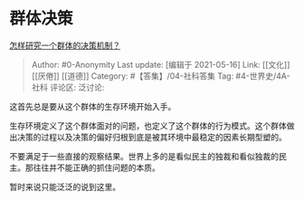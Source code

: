 # 群体决策
[怎样研究一个群体的决策机制？](https://www.zhihu.com/question/436132873/answer/1655201862)

> Author: #0-Anonymity
> Last update: [编辑于 2021-05-16]
> Link: [[文化]] [[厌倦]] [[道德]]
> Category: #【答集】/04-社科答集
> Tag: #4-世界史/4A-社科
> 评论区:
> 泛讨论:

这首先总是要从这个群体的生存环境开始入手。

生存环境定义了这个群体面对的问题，也定义了这个群体的行为模式。这个群体做出决策的过程以及决策的偏好归根到底是被其环境中最稳定的因素长期型塑的。

不要满足于一些直接的观察结果。世界上多的是看似民主的独裁和看似独裁的民主。那往往并不能正确的抓住问题的本质。

暂时来说只能泛泛的说到这里。
